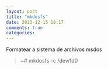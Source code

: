 ```yaml
---
layout: post
title: "mkdosfs"
date: 2013-12-15 18:17
comments: true
categories: 
---
```

Formatear a sistema de archivos msdos

>~# mkdosfs -c /dev/fd0

